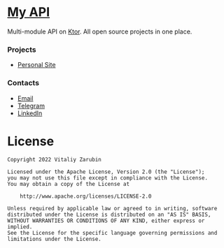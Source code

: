 [My API](https://api.keygenqt.com/)
===================

Multi-module API on [Ktor](https://ktor.io/). All open source projects in one place.

### Projects

* [Personal Site](/ps/overview/)

### Contacts

* [Email](mailto:keygenqt@gmail.com)
* [Telegram](https://t.me/keygenqt)
* [LinkedIn](https://www.linkedin.com/in/vitaliy-zarubin-6a8257150/)

# License

```
Copyright 2022 Vitaliy Zarubin

Licensed under the Apache License, Version 2.0 (the "License");
you may not use this file except in compliance with the License.
You may obtain a copy of the License at

    http://www.apache.org/licenses/LICENSE-2.0

Unless required by applicable law or agreed to in writing, software
distributed under the License is distributed on an "AS IS" BASIS,
WITHOUT WARRANTIES OR CONDITIONS OF ANY KIND, either express or implied.
See the License for the specific language governing permissions and
limitations under the License.
```